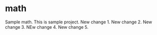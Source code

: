 # math
Sample math. This is sample project.
New change 1.
New change 2.
New change 3.
NEw change 4.
New change 5.